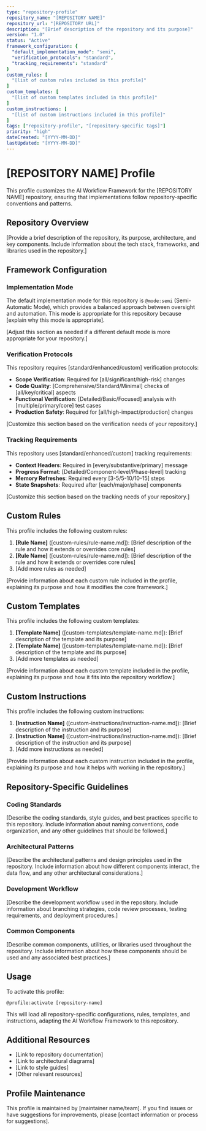 ```yaml
---
type: "repository-profile"
repository_name: "[REPOSITORY NAME]"
repository_url: "[REPOSITORY URL]"
description: "[Brief description of the repository and its purpose]"
version: "1.0"
status: "Active"
framework_configuration: {
  "default_implementation_mode": "semi",
  "verification_protocols": "standard",
  "tracking_requirements": "standard"
}
custom_rules: [
  "[list of custom rules included in this profile]"
]
custom_templates: [
  "[list of custom templates included in this profile]"
]
custom_instructions: [
  "[list of custom instructions included in this profile]"
]
tags: ["repository-profile", "[repository-specific tags]"]
priority: "high"
dateCreated: "[YYYY-MM-DD]"
lastUpdated: "[YYYY-MM-DD]"
---
```


# [REPOSITORY NAME] Profile

This profile customizes the AI Workflow Framework for the [REPOSITORY NAME] repository, ensuring that implementations follow repository-specific conventions and patterns.

## Repository Overview

[Provide a brief description of the repository, its purpose, architecture, and key components. Include information about the tech stack, frameworks, and libraries used in the repository.]

## Framework Configuration

### Implementation Mode

The default implementation mode for this repository is `@mode:semi` (Semi-Automatic Mode), which provides a balanced approach between oversight and automation. This mode is appropriate for this repository because [explain why this mode is appropriate].

[Adjust this section as needed if a different default mode is more appropriate for your repository.]

### Verification Protocols

This repository requires [standard/enhanced/custom] verification protocols:

- **Scope Verification**: Required for [all/significant/high-risk] changes
- **Code Quality**: [Comprehensive/Standard/Minimal] checks of [all/key/critical] aspects
- **Functional Verification**: [Detailed/Basic/Focused] analysis with [multiple/primary/core] test cases
- **Production Safety**: Required for [all/high-impact/production] changes

[Customize this section based on the verification needs of your repository.]

### Tracking Requirements

This repository uses [standard/enhanced/custom] tracking requirements:

- **Context Headers**: Required in [every/substantive/primary] message
- **Progress Format**: [Detailed/Component-level/Phase-level] tracking
- **Memory Refreshes**: Required every [3-5/5-10/10-15] steps
- **State Snapshots**: Required after [each/major/phase] components

[Customize this section based on the tracking needs of your repository.]

## Custom Rules

This profile includes the following custom rules:

1. **[Rule Name]** ([custom-rules/rule-name.md]): [Brief description of the rule and how it extends or overrides core rules]
2. **[Rule Name]** ([custom-rules/rule-name.md]): [Brief description of the rule and how it extends or overrides core rules]
3. [Add more rules as needed]

[Provide information about each custom rule included in the profile, explaining its purpose and how it modifies the core framework.]

## Custom Templates

This profile includes the following custom templates:

1. **[Template Name]** ([custom-templates/template-name.md]): [Brief description of the template and its purpose]
2. **[Template Name]** ([custom-templates/template-name.md]): [Brief description of the template and its purpose]
3. [Add more templates as needed]

[Provide information about each custom template included in the profile, explaining its purpose and how it fits into the repository workflow.]

## Custom Instructions

This profile includes the following custom instructions:

1. **[Instruction Name]** ([custom-instructions/instruction-name.md]): [Brief description of the instruction and its purpose]
2. **[Instruction Name]** ([custom-instructions/instruction-name.md]): [Brief description of the instruction and its purpose]
3. [Add more instructions as needed]

[Provide information about each custom instruction included in the profile, explaining its purpose and how it helps with working in the repository.]

## Repository-Specific Guidelines

### Coding Standards

[Describe the coding standards, style guides, and best practices specific to this repository. Include information about naming conventions, code organization, and any other guidelines that should be followed.]

### Architectural Patterns

[Describe the architectural patterns and design principles used in the repository. Include information about how different components interact, the data flow, and any other architectural considerations.]

### Development Workflow

[Describe the development workflow used in the repository. Include information about branching strategies, code review processes, testing requirements, and deployment procedures.]

### Common Components

[Describe common components, utilities, or libraries used throughout the repository. Include information about how these components should be used and any associated best practices.]

## Usage

To activate this profile:

```
@profile:activate [repository-name]
```

This will load all repository-specific configurations, rules, templates, and instructions, adapting the AI Workflow Framework to this repository.

## Additional Resources

- [Link to repository documentation]
- [Link to architectural diagrams]
- [Link to style guides]
- [Other relevant resources]

## Profile Maintenance

This profile is maintained by [maintainer name/team]. If you find issues or have suggestions for improvements, please [contact information or process for suggestions]. 